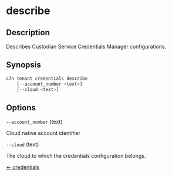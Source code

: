 # describe

## Description

Describes Custodian Service Credentials Manager configurations.

## Synopsis

```bash
c7n tenant credentials describe
    [--account_number <text>]
    [--cloud <text>]
```

## Options

`--account_number` (text) 

Cloud native account identifier

`--cloud` (text) 

The cloud to which the credentials configuration belongs.


[← credentials](./index.md)